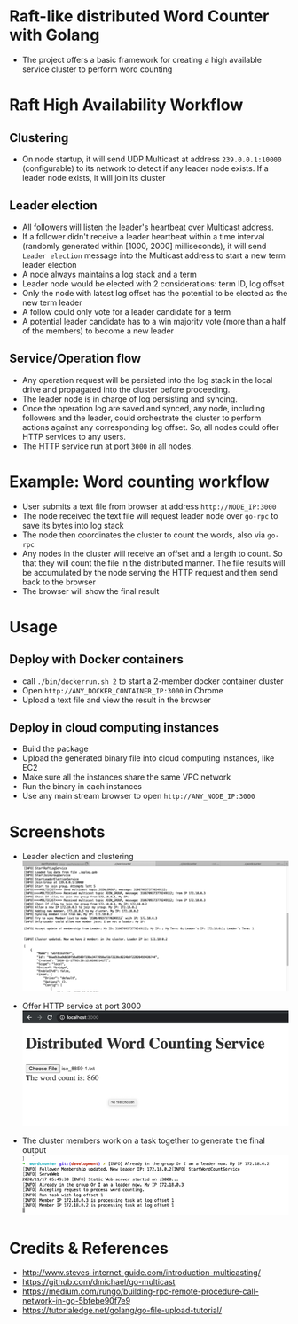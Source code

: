 # Raft-like distributed Word Counter with Golang

- The project offers a basic framework for creating a high available service cluster to perform word counting

# Raft High Availability Workflow

## Clustering

- On node startup, it will send UDP Multicast at address `239.0.0.1:10000` (configurable) to its network to detect if any leader node exists. If a leader node exists, it will join its cluster

## Leader election

- All followers will listen the leader's heartbeat over Multicast address.
- If a follower didn't receive a leader heartbeat within a time interval (randomly generated within [1000, 2000] milliseconds), it will send `Leader election` message into the Multicast address to start a new term leader election
- A node always maintains a log stack and a term
- Leader node would be elected with 2 considerations: term ID, log offset
- Only the node with latest log offset has the potential to be elected as the new term leader
- A follow could only vote for a leader candidate for a term
- A potential leader candidate has to a win majority vote (more than a half of the members) to become a new leader

## Service/Operation flow

- Any operation request will be persisted into the log stack in the local drive and propagated into the cluster before proceeding.
- The leader node is in charge of log persisting and syncing.
- Once the operation log are saved and synced, any node, including followers and the leader, could orchestrate the cluster to perform actions against any corresponding log offset. So, all nodes could offer HTTP services to any users.
- The HTTP service run at port `3000` in all nodes.

# Example: Word counting workflow

- User submits a text file from browser at address `http://NODE_IP:3000`
- The node received the text file will request leader node over `go-rpc` to save its bytes into log stack
- The node then coordinates the cluster to count the words, also via `go-rpc`
- Any nodes in the cluster will receive an offset and a length to count. So that they will count the file in the distributed manner. The file results will be accumulated by the node serving the HTTP request and then send back to the browser
- The browser will show the final result

# Usage

## Deploy with Docker containers

- call `./bin/dockerrun.sh 2` to start a 2-member docker container cluster
- Open `http://ANY_DOCKER_CONTAINER_IP:3000` in Chrome
- Upload a text file and view the result in the browser

## Deploy in cloud computing instances

- Build the package
- Upload the generated binary file into cloud computing instances, like EC2
- Make sure all the instances share the same VPC network
- Run the binary in each instances
- Use any main stream browser to open `http://ANY_NODE_IP:3000`

# Screenshots

- Leader election and clustering
  ![](doc/images/2020-11-16-21-51-08.png)

- Offer HTTP service at port 3000
  ![](doc/images/2020-11-16-21-52-45.png)

- The cluster members work on a task together to generate the final output
  ![](doc/images/2020-11-16-21-53-32.png)

# Credits & References

- http://www.steves-internet-guide.com/introduction-multicasting/
- https://github.com/dmichael/go-multicast
- https://medium.com/rungo/building-rpc-remote-procedure-call-network-in-go-5bfebe90f7e9
- https://tutorialedge.net/golang/go-file-upload-tutorial/
